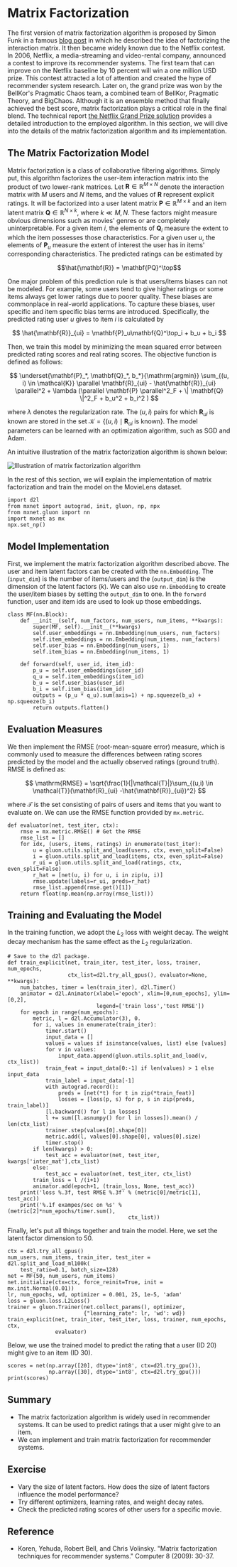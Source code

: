 # Matrix Factorization

The first version of matrix factorization algorithm is proposed by Simon Funk in a famous [blog
post](https://sifter.org/~simon/journal/20061211.html) in which he described the idea of factorizing the interaction matrix. It then became widely known due to the Netflix contest. In 2006, Netflix, a media-streaming and video-rental company, announced a contest to improve its recommender systems.  The first team that can improve on the Netflix baseline by 10 percent will win a one million USD prize.  This contest attracted
a lot of attention and created the hype of recommender system research. Later on, the grand prize was won by the BellKor's Pragmatic Chaos team, a combined team of BellKor, Pragmatic Theory, and BigChaos. Although it is an ensemble method that finally achieved the best score, matrix factorization plays a critical role in the final blend. The technical report [the Netflix Grand Prize solution](https://www.netflixprize.com/assets/GrandPrize2009_BPC_BigChaos.pdf) provides a detailed introduction to the  employed algorithm. In this section, we will dive into the details of the matrix factorization algorithm and its implementation.


## The Matrix Factorization Model

Matrix factorization is a class of collaborative filtering algorithms. Simply put, this algorithm factorizes the user-item interaction matrix into the product of two lower-rank matrices.  Let $\mathbf{R}  \in \mathbb{R}^{M \times N}$ denote the interaction matrix with $M$ users and $N$ items, and the values of $\mathbf{R}$ represent explicit ratings. It will be factorized into a user latent matrix $\mathbf{P} \in \mathbb{R}^{M \times k}$ and an item latent matrix $\mathbf{Q} \in \mathbb{R}^{N \times k}$, where $k \ll M, N$.  These factors might measure obvious dimensions such as movies' genres or are completely uninterpretable.  For a given item $i$, the elements of $\mathbf{Q}_i$ measure the extent to which the item possesses those characteristics. For a given user $u$, the elements of $\mathbf{P}_u$ measure the extent of interest the user has in items' corresponding characteristics.  The predicted ratings can be estimated by 

$$\hat{\mathbf{R}} = \mathbf{PQ}^\top$$

One major problem of this prediction rule is that users/items biases can not be modeled. For example, some users tend to give higher ratings or some items always get lower ratings due to poorer quality. These biases are commonplace in real-world applications. To capture these biases, user specific and item specific bias terms are introduced. Specifically, the predicted rating user $u$ gives to item $i$ is calculated by

$$
\hat{\mathbf{R}}_{ui} = \mathbf{P}_u\mathbf{Q}^\top_i + b_u + b_i
$$

Then, we train this model by minimizing the mean squared error between predicted rating scores and real rating scores.  The objective function is defined as follows:

$$
\underset{\mathbf{P}_*, \mathbf{Q}_*, b_*}{\mathrm{argmin}} \sum_{(u, i) \in \mathcal{K}} \parallel \mathbf{R}_{ui} -
\hat{\mathbf{R}}_{ui} \parallel^2 + \lambda (\parallel \mathbf{P} \parallel^2_F + \| \mathbf{Q}
\|^2_F + b_u^2 + b_i^2 )
$$

where $\lambda$ denotes the regularization rate. The $(u, i)$ pairs for which $\mathbf{R}_{ui}$ is known are stored in the set
$\mathcal{K}=\{(u, i) \mid \mathbf{R}_{ui} \text{ is known}\}$. The model parameters can be learned with an optimization algorithm, such as SGD and Adam.

An intuitive illustration of the matrix factorization algorithm is shown below:

![Illustration of matrix factorization algorithm](../img/rec-mf.svg)

In the rest of this section, we will explain the implementation of matrix factorization and train the model on the MovieLens dataset.

```{.python .input  n=1}
import d2l
from mxnet import autograd, init, gluon, np, npx
from mxnet.gluon import nn
import mxnet as mx
npx.set_np()
```

## Model Implementation

First, we implement the matrix factorization algorithm described above. The user and item latent factors can be created with the `nn.Embedding`. The (`input_dim`) is the number of items/users and the (`output_dim`) is the dimension of the latent factors ($k$).  We can also use `nn.Embedding` to create the user/item biases by setting the `output_dim` to one. In the `forward` function, user and item ids are used to look up those embeddings.

```{.python .input  n=2}
class MF(nn.Block):
    def __init__(self, num_factors, num_users, num_items, **kwargs):
        super(MF, self).__init__(**kwargs)
        self.user_embeddings = nn.Embedding(num_users, num_factors)
        self.item_embeddings = nn.Embedding(num_items, num_factors)
        self.user_bias = nn.Embedding(num_users, 1)
        self.item_bias = nn.Embedding(num_items, 1)

    def forward(self, user_id, item_id):
        p_u = self.user_embeddings(user_id)
        q_u = self.item_embeddings(item_id)
        b_u = self.user_bias(user_id)
        b_i = self.item_bias(item_id)
        outputs = (p_u * q_u).sum(axis=1) + np.squeeze(b_u) + np.squeeze(b_i)
        return outputs.flatten()
```

## Evaluation Measures

We then implement the RMSE (root-mean-square error) measure, which is commonly used to measure the differences between rating scores predicted by the model and the actually observed ratings (ground truth). RMSE is defined as: 

$$
\mathrm{RMSE} = \sqrt{\frac{1}{|\mathcal{T}|}\sum_{(u,i) \in \mathcal{T}}(\mathbf{R}_{ui} -\hat{\mathbf{R}}_{ui})^2}
$$

where $\mathcal{T}$ is the set consisting of pairs of users and items that you want to evaluate on. We can use the RMSE function provided by `mx.metric`.

```{.python .input  n=3}
def evaluator(net, test_iter, ctx):
    rmse = mx.metric.RMSE() # Get the RMSE
    rmse_list = []
    for idx, (users, items, ratings) in enumerate(test_iter):
        u = gluon.utils.split_and_load(users, ctx, even_split=False)
        i = gluon.utils.split_and_load(items, ctx, even_split=False)
        r_ui = gluon.utils.split_and_load(ratings, ctx, even_split=False)
        r_hat = [net(u, i) for u, i in zip(u, i)]
        rmse.update(labels=r_ui, preds=r_hat)
        rmse_list.append(rmse.get()[1])
    return float(np.mean(np.array(rmse_list)))
```

## Training and Evaluating the Model


In the training function, we adopt the $L_2$ loss with weight decay. The weight decay mechanism has the same effect as the $L_2$ regularization.

```{.python .input  n=4}
# Save to the d2l package.
def train_explicit(net, train_iter, test_iter, loss, trainer, num_epochs, 
                   ctx_list=d2l.try_all_gpus(), evaluator=None, **kwargs):
    num_batches, timer = len(train_iter), d2l.Timer()
    animator = d2l.Animator(xlabel='epoch', xlim=[0,num_epochs], ylim=[0,2],
                            legend=['train loss','test RMSE'])
    for epoch in range(num_epochs):
        metric, l = d2l.Accumulator(3), 0.
        for i, values in enumerate(train_iter):
            timer.start()
            input_data = []
            values = values if isinstance(values, list) else [values]
            for v in values:
                input_data.append(gluon.utils.split_and_load(v, ctx_list))
            train_feat = input_data[0:-1] if len(values) > 1 else input_data
            train_label = input_data[-1]
            with autograd.record():
                preds = [net(*t) for t in zip(*train_feat)]
                losses = [loss(p, s) for p, s in zip(preds, train_label)]
            [l.backward() for l in losses]
            l += sum([l.asnumpy() for l in losses]).mean() / len(ctx_list)
            trainer.step(values[0].shape[0])
            metric.add(l, values[0].shape[0], values[0].size)
            timer.stop()
        if len(kwargs) > 0:
            test_acc = evaluator(net, test_iter, kwargs['inter_mat'],ctx_list)
        else:
            test_acc = evaluator(net, test_iter, ctx_list)
        train_loss = l /(i+1)
        animator.add(epoch+1, (train_loss, None, test_acc))
    print('loss %.3f, test RMSE %.3f' % (metric[0]/metric[1], test_acc))
    print('%.1f exampes/sec on %s' % (metric[2]*num_epochs/timer.sum(), 
                                      ctx_list))
```

Finally,  let's put all things together and train the model. Here, we set the latent factor dimension to 50.

```{.python .input  n=5}
ctx = d2l.try_all_gpus()
num_users, num_items, train_iter, test_iter = d2l.split_and_load_ml100k(
    test_ratio=0.1, batch_size=128)
net = MF(50, num_users, num_items)
net.initialize(ctx=ctx, force_reinit=True, init = mx.init.Normal(0.01))
lr, num_epochs, wd, optimizer = 0.001, 25, 1e-5, 'adam'
loss = gluon.loss.L2Loss()
trainer = gluon.Trainer(net.collect_params(), optimizer, 
                        {"learning_rate": lr, 'wd': wd})
train_explicit(net, train_iter, test_iter, loss, trainer, num_epochs, ctx, 
               evaluator)
```

Below, we use the trained model to predict the rating that a user (ID 20) might give to an item (ID 30).

```{.python .input  n=6}
scores = net(np.array([20], dtype='int8', ctx=d2l.try_gpu()), 
             np.array([30], dtype='int8', ctx=d2l.try_gpu()))
print(scores)
```

## Summary 

* The matrix factorization algorithm is widely used in recommender systems.  It can be used to predict ratings that a user might give to an item.
* We can implement and train matrix factorization for recommender systems.


## Exercise

* Vary the size of latent factors. How does the size of latent factors influence the model performance?
* Try different optimizers, learning rates, and weight decay rates. 
* Check the predicted rating scores of other users for a specific movie.

## Reference
* Koren, Yehuda, Robert Bell, and Chris Volinsky. "Matrix factorization techniques for recommender systems." Computer 8 (2009): 30-37.

